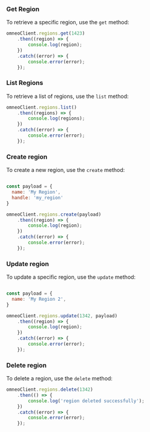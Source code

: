
### Get Region

To retrieve a specific region, use the `get` method:

```javascript
omneoClient.regions.get(1423)
    .then((region) => {
        console.log(region);
    })
    .catch((error) => {
        console.error(error);
    });
```

### List Regions

To retrieve a list of regions, use the `list` method:

```javascript
omneoClient.regions.list()
    .then((regions) => {
        console.log(regions);
    })
    .catch((error) => {
        console.error(error);
    });
```

### Create region

To create a new region, use the `create` method:

```javascript

const payload = {
  name: 'My Region',
  handle: 'my_region'
}

omneoClient.regions.create(payload)
    .then((region) => {
        console.log(region);
    })
    .catch((error) => {
        console.error(error);
    });
```
### Update region

To update a specific region, use the `update` method:

```javascript

const payload = {
  name: 'My Region 2',
}

omneoClient.regions.update(1342, payload)
    .then((region) => {
        console.log(region);
    })
    .catch((error) => {
        console.error(error);
    });
```

### Delete region

To delete a region, use the `delete` method:

```javascript
omneoClient.regions.delete(1342)
    .then(() => {
        console.log('region deleted successfully');
    })
    .catch((error) => {
        console.error(error);
    });
```